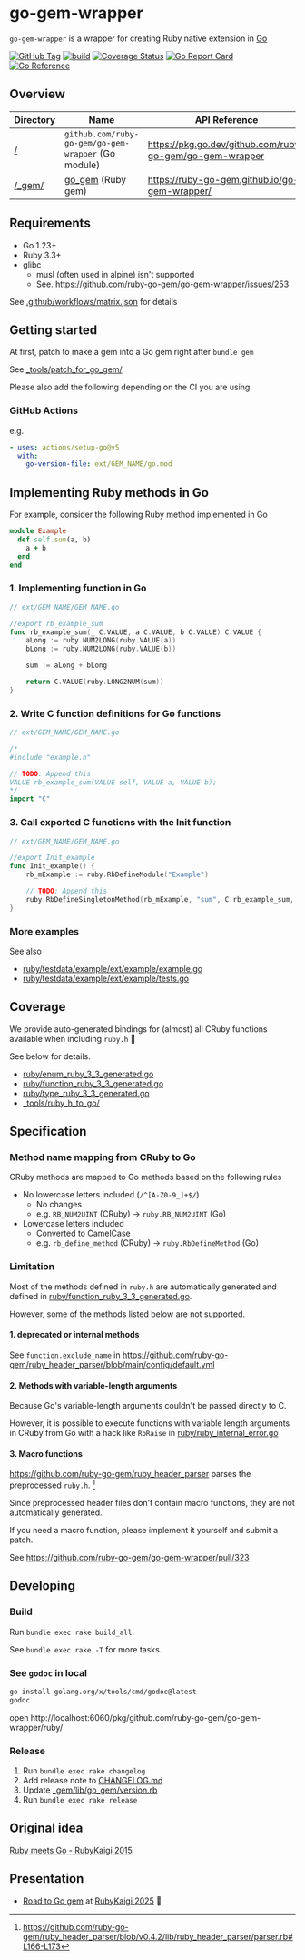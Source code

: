 # go-gem-wrapper
`go-gem-wrapper` is a wrapper for creating Ruby native extension in [Go](https://go.dev/)

[![GitHub Tag](https://img.shields.io/github/v/tag/ruby-go-gem/go-gem-wrapper)](https://github.com/ruby-go-gem/go-gem-wrapper/releases)
[![build](https://github.com/ruby-go-gem/go-gem-wrapper/actions/workflows/build.yml/badge.svg)](https://github.com/ruby-go-gem/go-gem-wrapper/actions/workflows/build.yml)
[![Coverage Status](https://coveralls.io/repos/github/ruby-go-gem/go-gem-wrapper/badge.svg)](https://coveralls.io/github/ruby-go-gem/go-gem-wrapper)
[![Go Report Card](https://goreportcard.com/badge/github.com/ruby-go-gem/go-gem-wrapper)](https://goreportcard.com/report/github.com/ruby-go-gem/go-gem-wrapper)
[![Go Reference](https://pkg.go.dev/badge/github.com/ruby-go-gem/go-gem-wrapper.svg)](https://pkg.go.dev/github.com/ruby-go-gem/go-gem-wrapper)

## Overview
| Directory        | Name                                                  | API Reference                                            |
|------------------|-------------------------------------------------------|----------------------------------------------------------|
| [/](/)           | `github.com/ruby-go-gem/go-gem-wrapper` (Go module)   | https://pkg.go.dev/github.com/ruby-go-gem/go-gem-wrapper |
| [/_gem/](/_gem/) | [go_gem](https://rubygems.org/gems/go_gem) (Ruby gem) | https://ruby-go-gem.github.io/go-gem-wrapper/            |

## Requirements
* Go 1.23+
* Ruby 3.3+
* glibc
  * musl (often used in alpine) isn't supported
  * See. https://github.com/ruby-go-gem/go-gem-wrapper/issues/253

See [.github/workflows/matrix.json](.github/workflows/matrix.json) for details

## Getting started
At first, patch to make a gem into a Go gem right after `bundle gem`

See [_tools/patch_for_go_gem/](_tools/patch_for_go_gem/)

Please also add the following depending on the CI you are using.

### GitHub Actions
e.g.

```yml
- uses: actions/setup-go@v5
  with:
    go-version-file: ext/GEM_NAME/go.mod
```

## Implementing Ruby methods in Go
For example, consider the following Ruby method implemented in Go

```ruby
module Example
  def self.sum(a, b)
    a + b
  end
end
```

### 1. Implementing function in Go
```go
// ext/GEM_NAME/GEM_NAME.go

//export rb_example_sum
func rb_example_sum(_ C.VALUE, a C.VALUE, b C.VALUE) C.VALUE {
	aLong := ruby.NUM2LONG(ruby.VALUE(a))
	bLong := ruby.NUM2LONG(ruby.VALUE(b))

	sum := aLong + bLong

	return C.VALUE(ruby.LONG2NUM(sum))
}
```

### 2. Write C function definitions for Go functions
```go
// ext/GEM_NAME/GEM_NAME.go

/*
#include "example.h"

// TODO: Append this
VALUE rb_example_sum(VALUE self, VALUE a, VALUE b);
*/
import "C"
```

### 3. Call exported C functions with the Init function
```go
// ext/GEM_NAME/GEM_NAME.go

//export Init_example
func Init_example() {
	rb_mExample := ruby.RbDefineModule("Example")

	// TODO: Append this
	ruby.RbDefineSingletonMethod(rb_mExample, "sum", C.rb_example_sum, 2)
}
```

### More examples
See also

* [ruby/testdata/example/ext/example/example.go](ruby/testdata/example/ext/example/example.go)
* [ruby/testdata/example/ext/example/tests.go](ruby/testdata/example/ext/example/tests.go)

## Coverage
We provide auto-generated bindings for (almost) all CRuby functions available when including `ruby.h` :muscle:

See below for details.

* [ruby/enum_ruby_3_3_generated.go](ruby/enum_ruby_3_3_generated.go)
* [ruby/function_ruby_3_3_generated.go](ruby/function_ruby_3_3_generated.go)
* [ruby/type_ruby_3_3_generated.go](ruby/type_ruby_3_3_generated.go)
* [_tools/ruby_h_to_go/](_tools/ruby_h_to_go/)

## Specification
### Method name mapping from CRuby to Go
CRuby methods are mapped to Go methods based on the following rules

* No lowercase letters included (`/^[A-Z0-9_]+$/`)
  * No changes
  * e.g. `RB_NUM2UINT` (CRuby) -> `ruby.RB_NUM2UINT` (Go)
* Lowercase letters included
  * Converted to CamelCase
  * e.g. `rb_define_method` (CRuby) -> `ruby.RbDefineMethod` (Go)

### Limitation
Most of the methods defined in `ruby.h` are automatically generated and defined in [ruby/function_ruby_3_3_generated.go](ruby/function_ruby_3_3_generated.go).

However, some of the methods listed below are not supported.

#### 1. deprecated or internal methods
See `function.exclude_name` in https://github.com/ruby-go-gem/ruby_header_parser/blob/main/config/default.yml

#### 2. Methods with variable-length arguments
Because Go's variable-length arguments couldn't be passed directly to C.

However, it is possible to execute functions with variable length arguments in CRuby from Go with a hack like `RbRaise` in [ruby/ruby_internal_error.go](ruby/ruby_internal_error.go)

#### 3. Macro functions
https://github.com/ruby-go-gem/ruby_header_parser parses the preprocessed `ruby.h`. [^preprocessed]

[^preprocessed]: https://github.com/ruby-go-gem/ruby_header_parser/blob/v0.4.2/lib/ruby_header_parser/parser.rb#L166-L173

Since preprocessed header files don't contain macro functions, they are not automatically generated.

If you need a macro function, please implement it yourself and submit a patch.

See https://github.com/ruby-go-gem/go-gem-wrapper/pull/323

## Developing
### Build
Run `bundle exec rake build_all`.

See `bundle exec rake -T` for more tasks.

### See `godoc` in local
```bash
go install golang.org/x/tools/cmd/godoc@latest
godoc
```

open http://localhost:6060/pkg/github.com/ruby-go-gem/go-gem-wrapper/ruby/

### Release
1. Run `bundle exec rake changelog`
2. Add release note to [CHANGELOG.md](CHANGELOG.md)
3. Update [_gem/lib/go_gem/version.rb](_gem/lib/go_gem/version.rb)
4. Run `bundle exec rake release`

## Original idea
[Ruby meets Go - RubyKaigi 2015](https://rubykaigi.org/2015/presentations/mmasaki/)

## Presentation
* [Road to Go gem](https://rubykaigi.org/2025/presentations/sue445.html) at [RubyKaigi 2025](https://rubykaigi.org/2025/) :gem:
